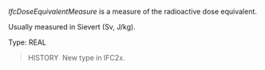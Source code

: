 ﻿_IfcDoseEquivalentMeasure_ is a measure of the radioactive dose equivalent.

Usually measured in Sievert (Sv, J/kg).

Type: REAL

> HISTORY&nbsp; New type in IFC2x.